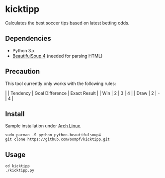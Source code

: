 # kicktipp
Calculates the best soccer tips based on latest betting odds.

## Dependencies
* Python 3.x
* [BeautifulSoup 4](https://pypi.python.org/pypi/beautifulsoup4/) (needed for parsing HTML)

## Precaution
This tool currently only works with the following rules:

|      | Tendency | Goal Difference | Exact Result |
| Win  | 2        | 3               | 4            |
| Draw | 2        | -               | 4            |

## Install
Sample installation under [Arch Linux](https://www.archlinux.org/).
```
sudo pacman -S python python-beautifulsoup4
git clone https://github.com/oompf/kicktipp.git
```

## Usage
```
cd kicktipp
./kicktipp.py
```
